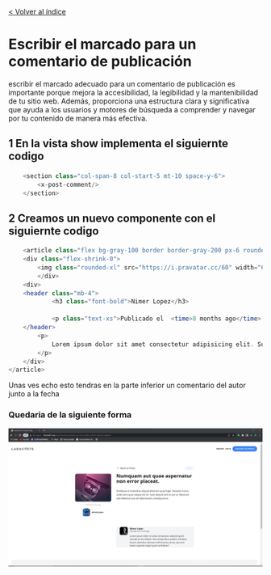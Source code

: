 [< Volver al índice](/docs/README.md)

# Escribir el marcado para un comentario de publicación

escribir el marcado adecuado para un comentario de publicación es importante porque mejora la accesibilidad, la legibilidad y la mantenibilidad de tu sitio web. Además, proporciona una estructura clara y significativa que ayuda a los usuarios y motores de búsqueda a comprender y navegar por tu contenido de manera más efectiva.

## 1 En la vista show implementa el siguiernte codigo
```php
    <section class="col-span-8 col-start-5 mt-10 space-y-6">
        <x-post-comment/>
    </section>
```


## 2 Creamos un nuevo componente con el siguiernte codigo

```php
    <article class="flex bg-gray-100 border border-gray-200 px-6 rounded-xl space-x-4">
    <div class="flex-shrink-0">
        <img class="rounded-xl" src="https://i.pravatar.cc/60" width="60" height="60" style="max-width: 100px;" alt="auto">                          
        </div>
    <div>
    <header class="mb-4">
            <h3 class="font-bold">Nimer Lopez</h3>

            <p class="text-xs">Publicado el  <time>8 months ago</time> </p>                              
    </header>
        <p>
            Lorem ipsum dolor sit amet consectetur adipisicing elit. Suscipit ea eos debitis. Alias temporibus quidem similique facere, doloribus dolorem nihil ducimus at est, quo non totam sapiente magni quam architecto?
        </p>
    </div>
</article>
```
Unas ves echo esto tendras en la parte inferior un comentario del autor junto a la fecha

### Quedaria de la siguiente forma
![img](img/web1.png)